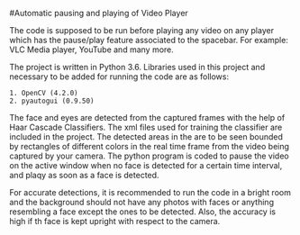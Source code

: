 #Automatic pausing and playing of Video Player

The code is supposed to be run before playing any video on any player which has the pause/play feature associated to the spacebar. For example: VLC Media player, YouTube and many more.

The project is written in Python 3.6. Libraries used in this project and necessary to be added for running the code are as follows:

	1. OpenCV (4.2.0)
	2. pyautogui (0.9.50)

The face and eyes are detected from the captured frames with the help of Haar Cascade Classifiers. The xml files used for training the classifier are included in the project. The detected areas in the are to be seen bounded by rectangles of different colors in the real time frame from the video being captured by your camera. The python program is coded to pause the video on the active window when no face is detected for a certain time interval, and plaqy as soon as a face is detected.

For accurate detections, it is recommended to run the code in a bright room and the background should not have any photos with faces or anything resembling a face except the ones to be detected. Also, the accuracy is high if th face is kept upright with respect to the camera.
